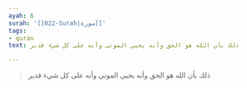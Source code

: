 ```yaml
---
ayah: 6
surah: '[[022-Surah|سورة]]'
tags:
- quran
text: ذلك بأن الله هو الحق وأنه يحيي الموتى وأنه على كل شيء قدير

---
```

> ذلك بأن الله هو الحق وأنه يحيي الموتى وأنه على كل شيء قدير
